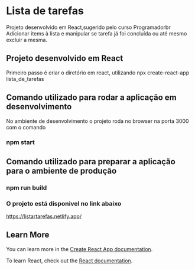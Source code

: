 # Lista de tarefas

Projeto desenvolvido em React,sugerido pelo curso Programadorbr
Adicionar items à lista e manipular se tarefa já foi concluída ou até mesmo excluir a mesma.



## Projeto desenvolvido em React
Primeiro passo é criar o diretório em react, utilizando npx create-react-app lista_de_tarefas


## Comando utilizado para rodar a aplicação em desenvolvimento
No ambiente de desenvolvimento o projeto roda no browser na porta 3000 com o comando
### npm start


## Comando utilizado para preparar a aplicação para o ambiente de produção
### npm run build


### O projeto está disponivel no link abaixo
https://listartarefas.netlify.app/






## Learn More

You can learn more in the [Create React App documentation](https://facebook.github.io/create-react-app/docs/getting-started).

To learn React, check out the [React documentation](https://reactjs.org/).





